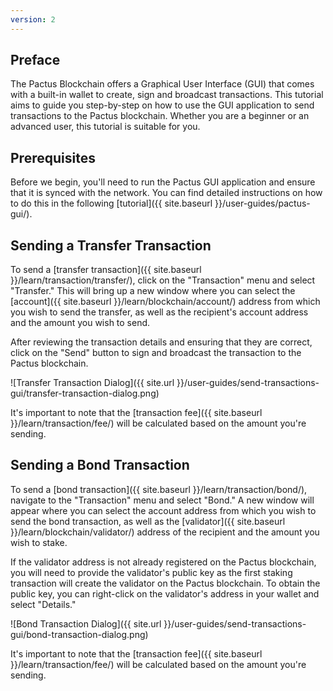 ```yaml
---
version: 2
---
```


## Preface

The Pactus Blockchain offers a Graphical User Interface (GUI) that comes with a built-in wallet to create,
sign and broadcast transactions.
This tutorial aims to guide you step-by-step on how to use the GUI application to send transactions to the Pactus blockchain.
Whether you are a beginner or an advanced user, this tutorial is suitable for you.

## Prerequisites

Before we begin, you'll need to run the Pactus GUI application and ensure that it is synced with the network.
You can find detailed instructions on how to do this in the following [tutorial]({{ site.baseurl }}/user-guides/pactus-gui/).

## Sending a Transfer Transaction

To send a [transfer transaction]({{ site.baseurl }}/learn/transaction/transfer/), click on the "Transaction" menu and
select "Transfer."
This will bring up a new window where you can select the
[account]({{ site.baseurl }}/learn/blockchain/account/) address from which you wish to send the transfer,
as well as the recipient's account address and the amount you wish to send.

After reviewing the transaction details and ensuring that they are correct,
click on the "Send" button to sign and broadcast the transaction to the Pactus blockchain.

![Transfer Transaction Dialog]({{ site.url }}/user-guides/send-transactions-gui/transfer-transaction-dialog.png)

It's important to note that the [transaction fee]({{ site.baseurl }}/learn/transaction/fee/)
will be calculated based on the amount you're sending.

## Sending a Bond Transaction

To send a [bond transaction]({{ site.baseurl }}/learn/transaction/bond/), navigate to the "Transaction" menu
and select "Bond."
A new window will appear where you can select the account address from which you wish to send the bond transaction,
as well as the [validator]({{ site.baseurl }}/learn/blockchain/validator/) address of the recipient and
the amount you wish to stake.

If the validator address is not already registered on the Pactus blockchain, you will need to provide the
validator's public key as the first staking transaction will create the validator on the Pactus blockchain.
To obtain the public key, you can right-click on the validator's address in your wallet
and select "Details."

![Bond Transaction Dialog]({{ site.url }}/user-guides/send-transactions-gui/bond-transaction-dialog.png)

It's important to note that the [transaction fee]({{ site.baseurl }}/learn/transaction/fee/)
will be calculated based on the amount you're sending.
